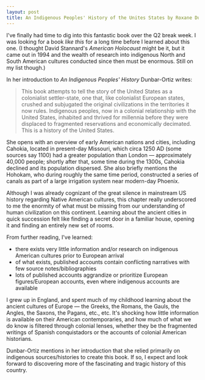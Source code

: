 ```yaml
---
layout: post
title: An Indigenous Peoples' History of the Unites States by Roxane Dunbar-Ortiz
---
```


I've finally had time to dig into this fantastic book over the Q2 break week. I was looking for a book _like this_ for a long time before I learned about this one. (I thought David Stannard's _American Holocaust_ might be it, but it came out in 1994 and the wealth of research into indigenous North and South American cultures conducted since then must be enormous. Still on my list though.)

In her introduction to _An Indigenous Peoples' History_ Dunbar-Ortiz writes:

> This book attempts to tell the story of the United States as a colonialist settler-state, one that, like colonialist European states, crushed and subjugated the original civilizations in the territories it now rules. Indigenous peoples, now in a colonial relationship with the United States, inhabited and thrived for millennia before they were displaced to fragmented reservations and economically decimated.
This is a history of the United States.

She opens with an overview of early American nations and cities, including Cahokia, located in present-day Missouri, which circa 1250 AD (some sources say 1100) had a greater population than London — approximately 40,000 people; shortly after that, some time during the 1300s, Cahokia declined and its population dispersed. She also briefly mentions the Hohokam, who during roughly the same time period, constructed a series of canals as part of a large irrigation system near modern-day Phoenix.

Although I was already cognizant of the great silence in mainstream US history regarding Native American cultures, this chapter really underscored to me the enormity of what must be missing from our understanding of human civilization on this continent. Learning about the ancient cities in quick succession felt like finding a secret door in a familiar house, opening it and finding an entirely new set of rooms.

From further reading, I've learned:
* there exists very little information and/or research on indigenous American cultures prior to European arrival
* of what exists, published accounts contain conflicting narratives with few source notes/bibliographies
* lots of published accounts aggrandize or prioritize European figures/European accounts, even where indigenous accounts are available

I grew up in England, and spent much of my childhood learning about the ancient cultures of Europe — the Greeks, the Romans, the Gauls, the Angles, the Saxons, the Pagans, etc., etc. It's shocking how little information is available on their American contemporaries, and how much of what we do know is filtered through colonial lenses, whether they be the fragmented writings of Spanish conquistadors or the accounts of colonial American historians.

Dunbar-Ortiz mentions in her introduction that she relied primarily on indigenous sources/histories to create this book. If so, I expect and look forward to discovering more of the fascinating and tragic history of this country.
